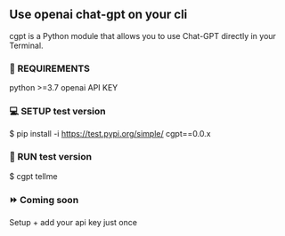## Use openai chat-gpt on your cli
cgpt is a Python module that allows you to use Chat-GPT directly in your Terminal.

### 🔨 REQUIREMENTS

python >=3.7
openai API KEY

### 💻 SETUP test version

$ pip install -i https://test.pypi.org/simple/ cgpt==0.0.x

### 🚀 RUN test version

$ cgpt tellme

### ⏩ Coming soon
Setup + add your api key just once